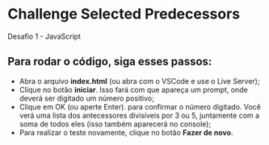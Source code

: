 # Challenge Selected Predecessors
Desafio 1 - JavaScript

## Para rodar o código, siga esses passos:
+ Abra o arquivo **index.html** (ou abra com o VSCode e use o Live Server);
+ Clique no botão **iniciar**. Isso fará com que apareça um prompt, onde deverá ser digitado um número positivo;
+ Clique em OK (ou aperte Enter). para confirmar o número digitado. Você verá uma lista dos antecessores divisíveis por 3 ou 5, juntamente com a soma de todos eles (isso também aparecerá no console);
+ Para realizar o teste novamente, clique no botão **Fazer de novo**.
